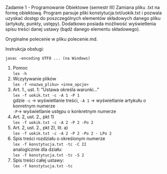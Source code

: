 Zadamie 1 - Programowanie Obiektowe (semestr III)
Zamiana pliku .txt na formę obiektową. Program parsuje pliki konstytucja.txt/uokik.txt i pozwala uzyskać dostęp do poszczególnych elementów składowych danego pliku (artykuły, punkty, ustępy). Dodatkowo posiada możliwość wyświetlenia spisu treści danej ustawy (bądź danego elementu składowego).

Oryginalne polecenie w pliku polecenie.md.

Instrukcja obsługi:

```javac -encoding UTF8 ... (na Windows)```

1. Pomoc
<br> ```lex -h```
2. Wczytywanie plików
<br>```lex -f <nazwa_pliku> <inne_opcje>```
3. Art. 1., ust. 1: "Ustawa określa warunki..."
<br>```lex -f uokik.txt -c -A 1 -P 1```
<br>gdzie ```-c``` -> wyświetlanie treści, ```-A 1``` -> wyświetlanie artykułu o konretnym numerze
<br>```-P```-> wyświetlanie ustępu o konkretnym numerze
4. Art. 2, ust. 2., pkt 1)
<br> ```lex -f uokik.txt -c -A 2 -P 2 -Po 2```
5. Art. 2, ust. 2., pkt 2), lit. a)
<br> ```lex -f uokik.txt -c -A 2 -P 2 -Po 2 - LPo 2```
6. Spis treści rozdziału o określonym numerze
<br> ```lex -f konstytucja.txt -tc -C II```
<br> analogicznie dla działu:
<br>```lex -f konstytucja.txt -tc -S 2```
7. Spis treści całej ustawy:
<br>```lex -f konstytucja.txt -tc```
 
